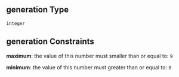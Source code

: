 ## generation Type

`integer`

## generation Constraints

**maximum**: the value of this number must smaller than or equal to: `9`

**minimum**: the value of this number must greater than or equal to: `0`
